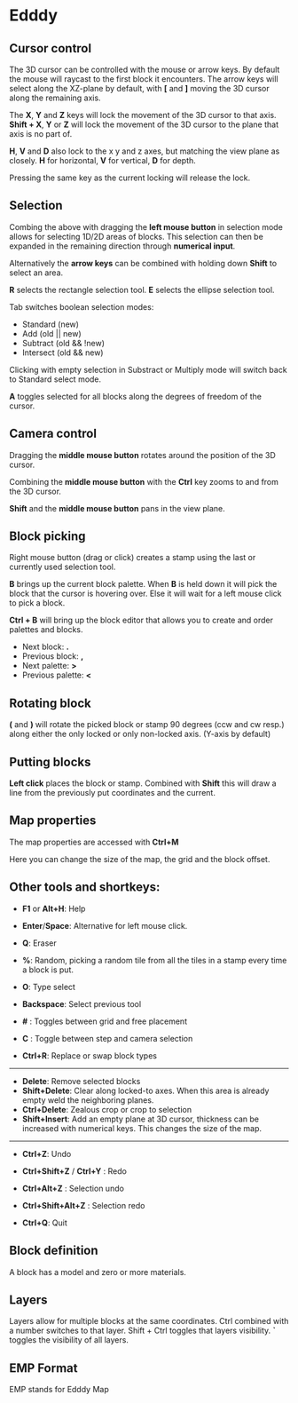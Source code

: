 # Edddy

## Cursor control

The 3D cursor can be controlled with the mouse or arrow keys. By default the mouse will raycast to the first block it encounters.
The arrow keys will select along the XZ-plane by default, with **\[** and **\]** moving the 3D cursor along the remaining axis.

The **X**, **Y** and **Z** keys will lock the movement of the 3D cursor to that axis.
**Shift + X**, **Y** or **Z** will lock the movement of the 3D cursor to the plane that axis is no part of.

**H**, **V** and **D** also lock to the x y and z axes, but matching the view plane as closely. **H** for horizontal, **V** for vertical, **D** for depth.

Pressing the same key as the current locking will release the lock.

## Selection

Combing the above with dragging the **left mouse button** in selection mode allows for selecting 1D/2D areas of blocks. This selection can then be expanded in the remaining direction through **numerical input**.

Alternatively the **arrow keys** can be combined with holding down **Shift** to select an area.

**R** selects the rectangle selection tool. **E** selects the ellipse selection tool.

Tab switches boolean selection modes:

- Standard (new)
- Add (old || new)
- Subtract (old && !new)
- Intersect (old && new)

Clicking with empty selection in Substract or Multiply mode will switch back to Standard select mode.

**A** toggles selected for all blocks along the degrees of freedom of the cursor.

## Camera control

Dragging the **middle mouse button** rotates around the position of the 3D cursor.

Combining the **middle mouse button** with the **Ctrl** key zooms to and from the 3D cursor.

**Shift** and the **middle mouse button** pans in the view plane.

## Block picking

Right mouse button (drag or click) creates a stamp using the last or currently used selection tool.

**B** brings up the current block palette. When **B** is held down it will pick the block that the cursor is hovering over. Else it will wait for a left mouse click to pick a block.

**Ctrl + B** will bring up the block editor that allows you to create and order palettes and blocks.

* Next block: **.**
* Previous block: **,**
* Next palette: **>**  
* Previous palette: **<**

## Rotating block

**(** and **)** will rotate the picked block or stamp 90 degrees (ccw and cw resp.) along either the only locked or only non-locked axis. (Y-axis by default)

## Putting blocks

**Left click** places the block or stamp. Combined with **Shift** this will draw a line from the previously put coordinates and the current.

## Map properties

The map properties are accessed with **Ctrl+M**

Here you can change the size of the map, the grid and the block offset.

## Other tools and shortkeys:

+ **F1** or **Alt+H**: Help
+ **Enter**/**Space**: Alternative for left mouse click.
+ **Q**: Eraser
+ **%**: Random, picking a random tile from all the tiles in a stamp every time a block is put.
+ **O**: Type select
+ **Backspace**: Select previous tool
+ **#** : Toggles between grid and free placement
+ **C** : Toggle between step and camera selection

+ **Ctrl+R**: Replace or swap block types

-----------------------

+ **Delete**: Remove selected blocks
+ **Shift+Delete**: Clear along locked-to axes. When this area is already empty weld the neighboring planes.
+ **Ctrl+Delete**: Zealous crop or crop to selection
+ **Shift+Insert**: Add an empty plane at 3D cursor, thickness can be increased with numerical keys. This changes the size of the map.

-----------------------

+ **Ctrl+Z**: Undo
+ **Ctrl+Shift+Z** / **Ctrl+Y** : Redo
+ **Ctrl+Alt+Z** : Selection undo
+ **Ctrl+Shift+Alt+Z** : Selection redo

+ **Ctrl+Q**: Quit

## Block definition

A block has a model and zero or more materials.

## Layers

Layers allow for multiple blocks at the same coordinates. Ctrl combined with a number switches to that layer. Shift + Ctrl toggles that layers visibility. **\`** toggles the visibility of all layers.

## EMP Format

EMP stands for Edddy Map